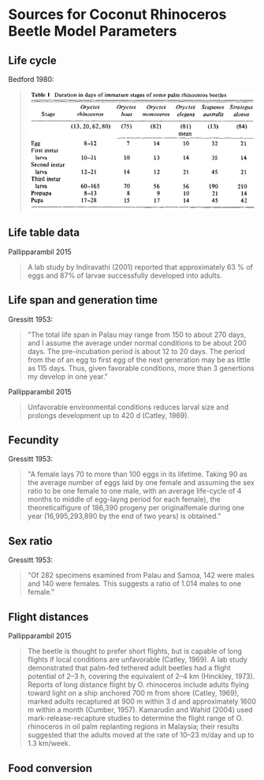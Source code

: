 # Sources for Coconut Rhinoceros Beetle Model Parameters

## Life cycle

Bedford 1980:

>![](crb-life-cycle.png)

## Life table data

Pallipparambil 2015
>A lab study by Indiravathi (2001) reported that approximately 63 % of eggs and 87% of larvae successfully developed into adults.

## Life span and generation time

Gressitt 1953: 
> "The total life span in Palau may range from 150 to about 270 days, and I assume the average under normal conditions to be about 200 days. The pre-incubation period is about 12 to 20 days. The period from the of an egg to first egg of the next generation may be as little as 115 days. Thus, given favorable conditions, more than 3 genertions my develop in one year."

Pallipparambil 2015
>Unfavorable environmental conditions reduces larval size and prolongs
development up to 420 d (Catley, 1969).

## Fecundity

Gressitt 1953: 
>"A female lays 70 to more than 100 eggs in its lifetime. Taking 90 as the average number of eggs laid by one female and assuming the sex ratio to be one female to one male, with an average life-cycle of 4 months to middle of egg-layng period for each female), the theoreticalfigure of 186,390 progeny per originalfemale during one year (16,995,293,890 by the end of two years) is obtained."

## Sex ratio

Gressitt 1953: 
>"Of 282 specimens examined from Palau and Samoa, 142 were males and 140 were females. This suggests a ratio of 1.014 males to one female."

## Flight distances
Pallipparambil 2015
>The beetle is thought to prefer short flights, but
is capable of long flights if local conditions are unfavorable (Catley, 1969). A
lab study demonstrated that palm-fed tethered adult beetles had a flight
potential of 2–3 h, covering the equivalent of 2–4 km (Hinckley, 1973).
Reports of long distance flight by O. rhinoceros include adults flying toward
light on a ship anchored 700 m from shore (Catley, 1969), marked adults
recaptured at 900 m within 3 d and approximately 1600 m within a month
(Cumber, 1957). Kamarudin and Wahid (2004) used mark-release-recapture
studies to determine the flight range of O. rhinoceros in oil palm replanting
regions in Malaysia; their results suggested that the adults moved at the rate of
10–23 m/day and up to 1.3 km/week.

## Food conversion
